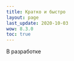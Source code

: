 ```yaml
---
title: Кратко и быстро
layout: page
last_update: 2020-10-03 
wow: 8.3.0
toc: true
---
```


В разработке
